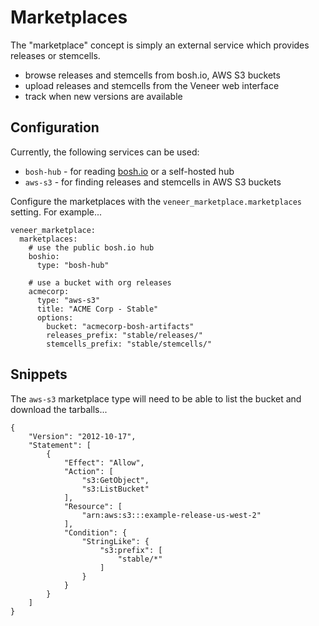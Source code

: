 # Marketplaces

The "marketplace" concept is simply an external service which provides releases or stemcells.

 * browse releases and stemcells from bosh.io, AWS S3 buckets
 * upload releases and stemcells from the Veneer web interface
 * track when new versions are available


## Configuration

Currently, the following services can be used:

 * `bosh-hub` - for reading [bosh.io](https://bosh.io) or a self-hosted hub
 * `aws-s3` - for finding releases and stemcells in AWS S3 buckets

Configure the marketplaces with the `veneer_marketplace.marketplaces` setting. For example...

    veneer_marketplace:
      marketplaces:
        # use the public bosh.io hub
        boshio:
          type: "bosh-hub"

        # use a bucket with org releases
        acmecorp:
          type: "aws-s3"
          title: "ACME Corp - Stable"
          options:
            bucket: "acmecorp-bosh-artifacts"
            releases_prefix: "stable/releases/"
            stemcells_prefix: "stable/stemcells/"


## Snippets

The `aws-s3` marketplace type will need to be able to list the bucket and download the tarballs...

    {
        "Version": "2012-10-17",
        "Statement": [
            {
                "Effect": "Allow",
                "Action": [
                    "s3:GetObject",
                    "s3:ListBucket"
                ],
                "Resource": [
                    "arn:aws:s3:::example-release-us-west-2"
                ],
                "Condition": {
                    "StringLike": {
                        "s3:prefix": [
                            "stable/*"
                        ]
                    }
                }
            }
        ]
    }
